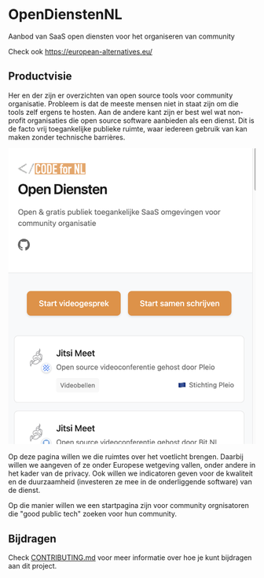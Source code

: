 # OpenDienstenNL
Aanbod van SaaS open diensten voor het organiseren van community

Check ook https://european-alternatives.eu/

## Productvisie

Her en der zijn er overzichten van open source tools voor community organisatie. Probleem is dat de meeste mensen niet in staat zijn om die tools zelf ergens te hosten. Aan de andere kant zijn er best wel wat non-profit organisaties die open source software aanbieden als een dienst. Dit is de facto vrij toegankelijke publieke ruimte, waar iedereen gebruik van kan maken zonder technische barrières.

![screenshot](./screenshot.png)

Op deze pagina willen we die ruimtes over het voetlicht brengen. Daarbij willen we aangeven of ze onder Europese wetgeving vallen, onder andere in het kader van de privacy. Ook willen we indicatoren geven voor de kwaliteit en de duurzaamheid (investeren ze mee in de onderliggende software) van de dienst.

Op die manier willen we een startpagina zijn voor community orgnisatoren die "good public tech" zoeken voor hun community.

## Bijdragen

Check [CONTRIBUTING.md](CONTRIBUTING.md) voor meer informatie over hoe je kunt bijdragen aan dit project.